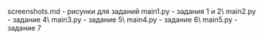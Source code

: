 screenshots.md - рисунки для заданий
main1.py - задания 1 и 2\\
main2.py - задание 4\\
main3.py - задание 5\\
main4.py - задание 6\\
main5.py - задание 7
